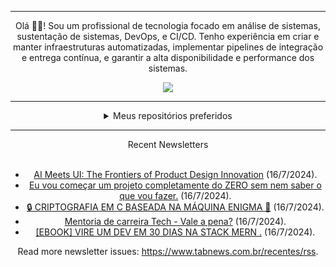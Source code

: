 <div align="center">
<hr>
<p>Olá 👋🏾! Sou um profissional de tecnologia focado em análise de sistemas, sustentação de sistemas, DevOps, e CI/CD. Tenho experiência em criar e manter infraestruturas automatizadas, implementar pipelines de integração e entrega contínua, e garantir a alta disponibilidade e performance dos sistemas.</p>
  <img src="https://media.giphy.com/media/yAGIvCiwPJn5C/giphy.gif">
<hr>
  <details>
  <summary>Meus repositórios preferidos</summary>
  <br />
  Alguns dos meus melhores repositórios:
  <br />
<br />
  <ul><li><a href=https://github.com/KubeNerd/aluratube target="_blank" rel="noopener noreferrer">KubeNerd/aluratube</a> (<b>0</b> ✨ and <b>0</b> 🍴): Aluratube - Desenvolvido durante a imersão React da Alura no final de 2022</li><li><a href=https://github.com/KubeNerd/nlw-ia target="_blank" rel="noopener noreferrer">KubeNerd/nlw-ia</a> (<b>0</b> ✨ and <b>0</b> 🍴): Projeto desenvolvido durante a NLW IA - Usando a API da OPENAI</li>
<li>More coming soon :).</li>
</ul>
  </details>
  <hr/>
    <summary>Recent Newsletters</summary>
  <br />
  <ul>
    <li><a href=https://www.tabnews.com.br/TalkFlowAI/ai-meets-ui-the-frontiers-of-product-design-innovation target="_blank" rel="noopener noreferrer">AI Meets UI: The Frontiers of Product Design Innovation</a> (16/7/2024).</li><li><a href=https://www.tabnews.com.br/DiegoRomel/eu-vou-comecar-um-projeto-completamente-do-zero-sem-nem-saber-o-que-vou-fazer target="_blank" rel="noopener noreferrer">Eu vou começar um projeto completamente do ZERO sem nem saber o que vou fazer.</a> (16/7/2024).</li><li><a href=https://www.tabnews.com.br/Marley/criptografia-em-c-baseada-na-maquina-enigma target="_blank" rel="noopener noreferrer">🔒 CRIPTOGRAFIA EM C BASEADA NA MÁQUINA ENIGMA 🔑</a> (16/7/2024).</li><li><a href=https://www.tabnews.com.br/omathiasschulz/mentoria-de-carreira-tech-vale-a-pena target="_blank" rel="noopener noreferrer">Mentoria de carreira Tech - Vale a pena?</a> (16/7/2024).</li><li><a href=https://www.tabnews.com.br/vinivibe/ebook-vire-um-dev-em-30-dias-na-stack-mern target="_blank" rel="noopener noreferrer">[EBOOK] VIRE UM DEV EM 30 DIAS NA STACK MERN .</a> (16/7/2024).</li>
  </ul>
<p>Read more newsletter issues: <a href="https://www.tabnews.com.br/recentes/rss">https://www.tabnews.com.br/recentes/rss</a>.</p>
  </details>
